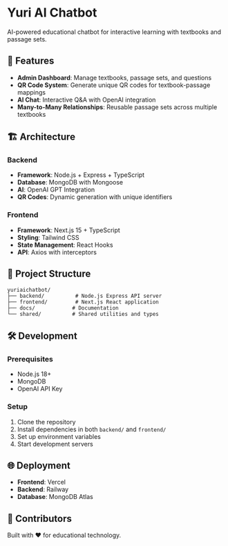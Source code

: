 # Yuri AI Chatbot

AI-powered educational chatbot for interactive learning with textbooks and passage sets.

## 🚀 Features

- **Admin Dashboard**: Manage textbooks, passage sets, and questions
- **QR Code System**: Generate unique QR codes for textbook-passage mappings
- **AI Chat**: Interactive Q&A with OpenAI integration
- **Many-to-Many Relationships**: Reusable passage sets across multiple textbooks

## 🏗️ Architecture

### Backend
- **Framework**: Node.js + Express + TypeScript
- **Database**: MongoDB with Mongoose
- **AI**: OpenAI GPT Integration
- **QR Codes**: Dynamic generation with unique identifiers

### Frontend
- **Framework**: Next.js 15 + TypeScript
- **Styling**: Tailwind CSS
- **State Management**: React Hooks
- **API**: Axios with interceptors

## 📁 Project Structure

```
yuriaichatbot/
├── backend/          # Node.js Express API server
├── frontend/         # Next.js React application
├── docs/            # Documentation
└── shared/          # Shared utilities and types
```

## 🛠️ Development

### Prerequisites
- Node.js 18+
- MongoDB
- OpenAI API Key

### Setup
1. Clone the repository
2. Install dependencies in both `backend/` and `frontend/`
3. Set up environment variables
4. Start development servers

## 🌐 Deployment

- **Frontend**: Vercel
- **Backend**: Railway
- **Database**: MongoDB Atlas

## 👥 Contributors

Built with ❤️ for educational technology.